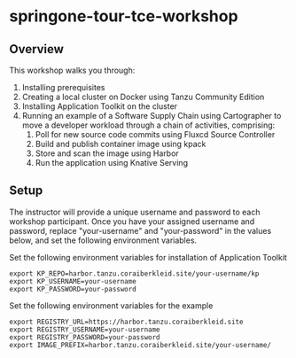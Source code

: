 # springone-tour-tce-workshop

## Overview
This workshop walks you through:
1. Installing prerequisites
2. Creating a local cluster on Docker using Tanzu Community Edition
3. Installing Application Toolkit on the cluster
4. Running an example of a Software Supply Chain using Cartographer to move a developer workload through a chain of activities, comprising:
   1. Poll for new source code commits using Fluxcd Source Controller
   2. Build and publish container image using kpack
   3. Store and scan the image using Harbor
   4. Run the application using Knative Serving

## Setup
The instructor will provide a unique username and password to each workshop participant. Once you have your assigned username and password, replace "your-username" and "your-password" in the values below, and set the following environment variables.

Set the following environment variables for installation of Application Toolkit
```shell
export KP_REPO=harbor.tanzu.coraiberkleid.site/your-username/kp
export KP_USERNAME=your-username
export KP_PASSWORD=your-password
```

Set the following environment variables for the example 
```shell
export REGISTRY_URL=https://harbor.tanzu.coraiberkleid.site
export REGISTRY_USERNAME=your-username
export REGISTRY_PASSWORD=your-password
export IMAGE_PREFIX=harbor.tanzu.coraiberkleid.site/your-username/
```